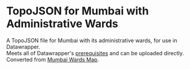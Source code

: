 # TopoJSON for Mumbai with Administrative Wards
A TopoJSON file for Mumbai with its administrative wards, for use in Datawrapper.  
Meets all of Datawrapper's [prerequisites](https://academy.datawrapper.de/article/145-how-to-upload-your-own-map#Prerequisites) and can be uploaded directly.  
Converted from [Mumbai Wards Map](https://data.opencity.in/dataset/mumbai-wards-map).
